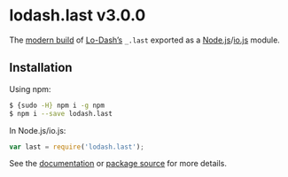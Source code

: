 # lodash.last v3.0.0

The [modern build](https://github.com/lodash/lodash/wiki/Build-Differences) of [Lo-Dash’s](https://lodash.com/) `_.last` exported as a [Node.js](http://nodejs.org/)/[io.js](https://iojs.org/) module.

## Installation

Using npm:

```bash
$ {sudo -H} npm i -g npm
$ npm i --save lodash.last
```

In Node.js/io.js:

```js
var last = require('lodash.last');
```

See the [documentation](https://lodash.com/docs#last) or [package source](https://github.com/lodash/lodash/blob/3.0.0-npm-packages/lodash.last/index.js) for more details.
